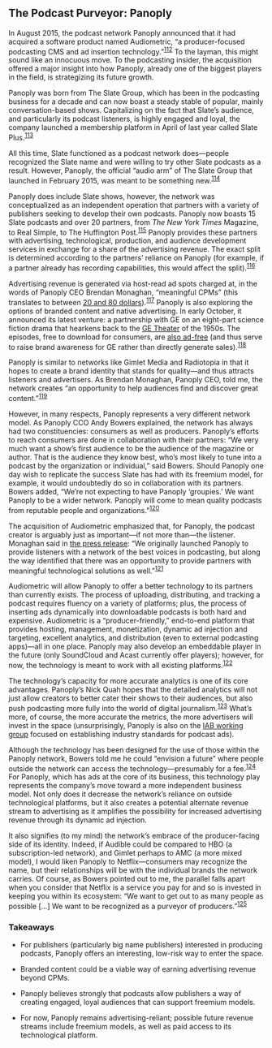 The Podcast Purveyor: Panoply
 -----------------------------
 
 In August 2015, the podcast network Panoply announced that it had acquired a software product named Audiometric, “a producer-focused podcasting CMS and ad insertion technology.”<sup><a href=../citations/index.html>112</a></sup> To the layman, this might sound like an innocuous move. To the podcasting insider, the acquisition offered a major insight into how Panoply, already one of the biggest players in the field, is strategizing its future growth. 

 Panoply was born from The Slate Group, which has been in the podcasting business for a decade and can now boast a steady stable of popular, mainly conversation-based shows. Capitalizing on the fact that Slate’s audience, and particularly its podcast listeners, is highly engaged and loyal, the company launched a membership platform in April of last year called Slate Plus.<sup><a href=../citations/index.html>113</a></sup> 

 All this time, Slate functioned as a podcast network does—people recognized the Slate name and were willing to try other Slate podcasts as a result. However, Panoply, the official “audio arm” of The Slate Group that launched in February 2015, was meant to be something new.<sup><a href=../citations/index.html>114</a></sup> 

 Panoply does include Slate shows, however, the network was conceptualized as an independent operation that partners with a variety of publishers seeking to develop their own podcasts. Panoply now boasts 15 Slate podcasts and over 20 partners, from *The New York Times* Magazine, to Real Simple, to The Huffington Post.<sup><a href=../citations/index.html>115</a></sup> Panoply provides these partners with advertising, technological, production, and audience development services in exchange for a share of the advertising revenue. The exact split is determined according to the partners’ reliance on Panoply (for example, if a partner already has recording capabilities, this would affect the split).<sup><a href=../citations/index.html>116</a></sup> 

 Advertising revenue is generated via host-read ad spots charged at, in the words of Panoply CEO Brendan Monaghan, “meaningful CPMs” (this translates to between <a href="http://www.niemanlab.org/2015/08/how-podcasters-are-turning-to-new-technologies-and-partnerships-to-introduce-programmatic-ads/">20 and 80 dollars</a>).<sup><a href=../citations/index.html>117</a></sup> Panoply is also exploring the options of branded content and native advertising. In early October, it announced its latest venture: a partnership with GE on an eight-part science fiction drama that hearkens back to the <a href="https://en.wikipedia.org/wiki/General_Electric_Theater">GE Theater</a> of the 1950s. The episodes, free to download for consumers, are <a href="http://www.reuters.com/article/2015/10/02/ge-podcasts-idUSL1N11Y1D120151002the">also ad-free</a> (and thus serve to raise brand awareness for GE rather than directly generate sales).<sup><a href=../citations/index.html>118</a></sup> 

 Panoply is similar to networks like Gimlet Media and Radiotopia in that it hopes to create a brand identity that stands for quality—and thus attracts listeners and advertisers. As Brendan Monaghan, Panoply CEO, told me, the network creates “an opportunity to help audiences find and discover great content.”<sup><a href=../citations/index.html>119</a></sup> 

 However, in many respects, Panoply represents a very different network model. As Panoply CCO Andy Bowers explained, the network has always had two constituencies: consumers as well as producers. Panoply’s efforts to reach consumers are done in collaboration with their partners: “We very much want a show’s first audience to be the audience of the magazine or author. That is the audience they know best, who’s most likely to tune into a podcast by the organization or individual,” said Bowers. Should Panoply one day wish to replicate the success Slate has had with its freemium model, for example, it would undoubtedly do so in collaboration with its partners. Bowers added, “We’re not expecting to have Panoply ‘groupies.’ We want Panoply to be a wider network. Panoply will come to mean quality podcasts from reputable people and organizations.”<sup><a href=../citations/index.html>120</a></sup> 

 The acquisition of Audiometric emphasized that, for Panoply, the podcast creator is arguably just as important—if not more than—the listener. Monaghan said in <a href="http://panoplymedia.tumblr.com/post/126434082888/panoply-acquires-next-generation-ad-management-and">the press release</a>: “We originally launched Panoply to provide listeners with a network of the best voices in podcasting, but along the way identified that there was an opportunity to provide partners with meaningful technological solutions as well.”<sup><a href=../citations/index.html>121</a></sup> 

 Audiometric will allow Panoply to offer a better technology to its partners than currently exists. The process of uploading, distributing, and tracking a podcast requires fluency on a variety of platforms; plus, the process of inserting ads dynamically into downloadable podcasts is both hard and expensive. Audiometric is a “producer-friendly,” end-to-end platform that provides hosting, management, monetization, dynamic ad injection and targeting, excellent analytics, and distribution (even to external podcasting apps)—all in one place. Panoply may also develop an embeddable player in the future (only SoundCloud and Acast currently offer players); however, for now, the technology is meant to work with all existing platforms.<sup><a href=../citations/index.html>122</a></sup> 

 The technology’s capacity for more accurate analytics is one of its core advantages. Panoply’s Nick Quah hopes that the detailed analytics will not just allow creators to better cater their shows to their audiences, but also push podcasting more fully into the world of digital journalism.<sup><a href=../citations/index.html>123</a></sup> What’s more, of course, the more accurate the metrics, the more advertisers will invest in the space (unsurprisingly, Panoply is also on the <a href="http://www.iab.net/member_center/committees_councils/working_groups/Podcast_Business_Working_Group">IAB working group</a> focused on establishing industry standards for podcast ads). 

 Although the technology has been designed for the use of those within the Panoply network, Bowers told me he could “envision a future” where people outside the network can access the technology—presumably for a fee.<sup><a href=../citations/index.html>124</a></sup> For Panoply, which has ads at the core of its business, this technology play represents the company’s move toward a more independent business model. Not only does it decrease the network’s reliance on outside technological platforms, but it also creates a potential alternate revenue stream to advertising as it amplifies the possibility for increased advertising revenue through its dynamic ad injection. 

 It also signifies (to my mind) the network’s embrace of the producer-facing side of its identity. Indeed, if Audible could be compared to HBO (a subscription-led network), and Gimlet perhaps to AMC (a more mixed model), I would liken Panoply to Netflix—consumers may recognize the name, but their relationships will be with the individual brands the network carries. Of course, as Bowers pointed out to me, the parallel falls apart when you consider that Netflix is a service you pay for and so is invested in keeping you within its ecosystem: “We want to get out to as many people as possible [...] We want to be recognized as a purveyor of producers.”<sup><a href=../citations/index.html>125</a></sup> 

 ### Takeaways 

 -   For publishers (particularly big name publishers) interested in     producing podcasts, Panoply offers an interesting, low-risk way to     enter the space. 

 -   Branded content could be a viable way of earning advertising revenue     beyond CPMs. 

 -   Panoply believes strongly that podcasts allow publishers a way of     creating engaged, loyal audiences that can support freemium models. 

 -   For now, Panoply remains advertising-reliant; possible future     revenue streams include freemium models, as well as paid access to     its technological platform. 

